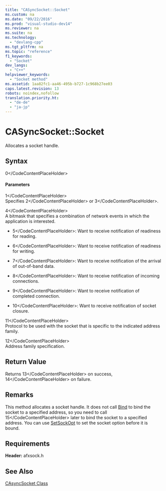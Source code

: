 ```yaml
---
title: "CASyncSocket::Socket"
ms.custom: na
ms.date: "09/22/2016"
ms.prod: "visual-studio-dev14"
ms.reviewer: na
ms.suite: na
ms.technology: 
  - "devlang-cpp"
ms.tgt_pltfrm: na
ms.topic: "reference"
f1_keywords: 
  - "Socket"
dev_langs: 
  - "C++"
helpviewer_keywords: 
  - "Socket method"
ms.assetid: 1aa82fc1-aa46-495b-b727-1c968b27ee03
caps.latest.revision: 13
robots: noindex,nofollow
translation.priority.ht: 
  - "de-de"
  - "ja-jp"
---
```

# CASyncSocket::Socket
Allocates a socket handle.  
  
## Syntax  
  
<CodeContentPlaceHolder>0\</CodeContentPlaceHolder>  
#### Parameters  
 <CodeContentPlaceHolder>1\</CodeContentPlaceHolder>  
 Specifies <CodeContentPlaceHolder>2\</CodeContentPlaceHolder> or <CodeContentPlaceHolder>3\</CodeContentPlaceHolder>.  
  
 <CodeContentPlaceHolder>4\</CodeContentPlaceHolder>  
 A bitmask that specifies a combination of network events in which the application is interested.  
  
-   <CodeContentPlaceHolder>5\</CodeContentPlaceHolder>: Want to receive notification of readiness for reading.  
  
-   <CodeContentPlaceHolder>6\</CodeContentPlaceHolder>: Want to receive notification of readiness for writing.  
  
-   <CodeContentPlaceHolder>7\</CodeContentPlaceHolder>: Want to receive notification of the arrival of out-of-band data.  
  
-   <CodeContentPlaceHolder>8\</CodeContentPlaceHolder>: Want to receive notification of incoming connections.  
  
-   <CodeContentPlaceHolder>9\</CodeContentPlaceHolder>: Want to receive notification of completed connection.  
  
-   <CodeContentPlaceHolder>10\</CodeContentPlaceHolder>: Want to receive notification of socket closure.  
  
 <CodeContentPlaceHolder>11\</CodeContentPlaceHolder>  
 Protocol to be used with the socket that is specific to the indicated address family.  
  
 <CodeContentPlaceHolder>12\</CodeContentPlaceHolder>  
 Address family specification.  
  
## Return Value  
 Returns <CodeContentPlaceHolder>13\</CodeContentPlaceHolder> on success, <CodeContentPlaceHolder>14\</CodeContentPlaceHolder> on failure.  
  
## Remarks  
 This method allocates a socket handle. It does not call [Bind](../vs140/casyncsocket--bind.md) to bind the socket to a specified address, so you need to call <CodeContentPlaceHolder>15\</CodeContentPlaceHolder> later to bind the socket to a specified address. You can use [SetSockOpt](../vs140/casyncsocket--setsockopt.md) to set the socket option before it is bound.  
  
## Requirements  
 **Header:** afxsock.h  
  
## See Also  
 [CAsyncSocket Class](../vs140/casyncsocket-class.md)